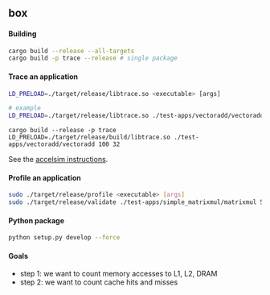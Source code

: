 ## box


#### Building
```bash
cargo build --release --all-targets
cargo build -p trace --release # single package
```

#### Trace an application
```bash
LD_PRELOAD=./target/release/libtrace.so <executable> [args]

# example
LD_PRELOAD=./target/release/libtrace.so ./test-apps/vectoradd/vectoradd 100 32
```

```
cargo build --release -p trace
LD_PRELOAD=./target/release/build/libtrace.so ./test-apps/vectoradd/vectoradd 100 32
```

See the [accelsim instructions](accelsim/README.md).

#### Profile an application
```bash
sudo ./target/release/profile <executable> [args]
sudo ./target/release/validate ./test-apps/simple_matrixmul/matrixmul 5 5 5 32
```

#### Python package
```bash
python setup.py develop --force
```

#### Goals
- step 1: we want to count memory accesses to L1, L2, DRAM
- step 2: we want to count cache hits and misses
